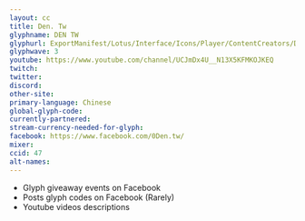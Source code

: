 ```yaml
---
layout: cc
title: Den. Tw
glyphname: DEN TW
glyphurl: ExportManifest/Lotus/Interface/Icons/Player/ContentCreators/Dentw.png
glyphwave: 3
youtube: https://www.youtube.com/channel/UCJmDx4U__N13X5KFMKOJKEQ
twitch:
twitter:
discord:
other-site:
primary-language: Chinese
global-glyph-code:
currently-partnered:
stream-currency-needed-for-glyph:
facebook: https://www.facebook.com/0Den.tw/
mixer:
ccid: 47
alt-names:
---
```

* Glyph giveaway events on Facebook
* Posts glyph codes on Facebook (Rarely)
* Youtube videos descriptions
